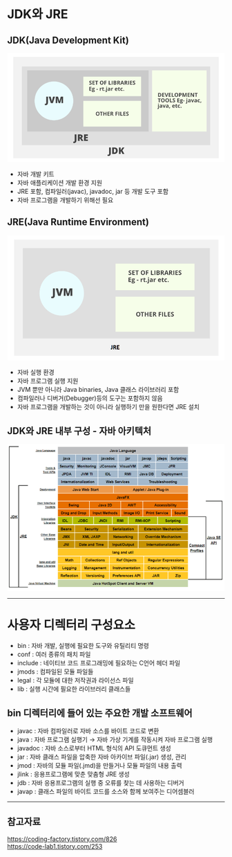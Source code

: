 # JDK와 JRE
## JDK(Java Development Kit)
![Alt text](image/image-9.png)
* 자바 개발 키트
* 자바 애플리케이션 개발 환경 지원
* JRE 포함, 컴파일러(javac), javadoc, jar 등 개발 도구 포함
* 자바 프로그램을 개발하기 위해선 필요

## JRE(Java Runtime Environment)
![Alt text](image/image-8.png)
* 자바 실행 환경
* 자바 프로그램 실행 지원
* JVM 뿐만 아니라 Java binaries, Java 클래스 라이브러리 포함
* 컴파일러나 디버거(Debugger)등의 도구는 포함하지 않음
* 자바 프로그램을 개발하는 것이 아니라 실행하기 만을 원한다면 JRE 설치

## JDK와 JRE 내부 구성 - 자바 아키텍처
![Alt text](image/image-10.png)
________________________________________
# 사용자 디렉터리 구성요소
* bin : 자바 개발, 실행에 필요한 도구와 유틸리티 명령
* conf : 여러 종류의 패치 파일
* include : 네이티브 코드 프로그래밍에 필요하는 C언어 헤더 파일
* jmods : 컴파일된 모듈 파일들
* legal : 각 모듈에 대한 저작권과 라이선스 파일
* lib : 실행 시간에 필요한 라이브러리 클래스들

## bin 디렉터리에 들어 있는 주요한 개발 소프트웨어
* javac : 자바 컴파일러로 자바 소스를 바이트 코드로 변환
* java : 자바 프로그램 실행기 → 자바 가상 기계를 작동시켜 자바 프로그램 실행
* javadoc : 자바 소스로부터 HTML 형식의 API 도큐먼트 생성
* jar : 자바 클래스 파일을 압축한 자바 아카이브 파일(.jar) 생성, 관리
* jmod : 자바의 모듈 파일(.jmd)을 만들거나 모듈 파일의 내용 출력
* jlink : 응용프로그램에 맞춘 맞춤형 JRE 생성
* jdb : 자바 응용프로그램의 실행 중 오류를 찾는 데 사용하는 디버거
* javap : 클래스 파일의 바이트 코드를 소스와 함께 보여주는 디어셈블러
________________________________________
## 참고자료
https://coding-factory.tistory.com/826<br>
https://code-lab1.tistory.com/253

